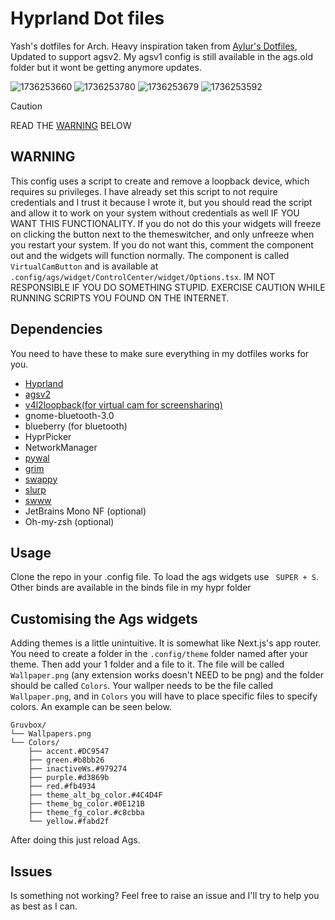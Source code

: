 # Hyprland Dot files 
Yash's dotfiles for Arch. Heavy inspiration taken from [Aylur's Dotfiles](https://github.com/Aylur/dotfiles), Updated to support agsv2. My agsv1 config is still available in the ags.old folder but it wont be getting anymore updates.

![1736253660](https://github.com/user-attachments/assets/ab0bc781-65cb-435d-af3e-33793bb2df18)
![1736253780](https://github.com/user-attachments/assets/1dcccd61-50e6-422d-910c-1052427bb618)
![1736253679](https://github.com/user-attachments/assets/f56dbf7f-e771-4c3e-abc6-55f0d55328ef)
![1736253592](https://github.com/user-attachments/assets/2dc1f064-ca5b-4023-8d5f-5f1799948ad6)

> [!CAUTION]
> READ THE [WARNING](#warning) BELOW


## WARNING

This config uses a script to create and remove a loopback device, which requires su privileges. I have already set this script to not require credentials and I trust it because I wrote it, but you should read the script and allow it to work on your system without credentials as well IF YOU WANT THIS FUNCTIONALITY. If you do not do this your widgets will freeze on clicking the button next to the themeswitcher, and only unfreeze when you restart your system. If you do not want this, comment the component out and the widgets will function normally. The component is called `VirtualCamButton` and is available at `.config/ags/widget/ControlCenter/widget/Options.tsx`.
IM NOT RESPONSIBLE IF YOU DO SOMETHING STUPID. EXERCISE CAUTION WHILE RUNNING SCRIPTS YOU FOUND ON THE INTERNET.

## Dependencies

You need to have these to make sure everything in my dotfiles works for you.

- [Hyprland](https://hyprland.org/)
- [agsv2](https://github.com/Aylur/ags)
- [v4l2loopback(for virtual cam for screensharing)](https://wiki.archlinux.org/title/V4l2loopback)
- gnome-bluetooth-3.0
- blueberry (for bluetooth)
- HyprPicker
- NetworkManager
- [pywal](https://github.com/dylanaraps/pywal)
- [grim](https://github.com/emersion/grim)
- [swappy](https://github.com/jtheoof/swappy)
- [slurp](https://github.com/emersion/slurp)
- [swww](https://github.com/LGFae/swww)
- JetBrains Mono NF (optional)
- Oh-my-zsh (optional)


## Usage

Clone the repo in your .config file. To load the ags widgets use ``` SUPER + S```. Other binds are available in the binds file in my hypr folder

## Customising the Ags widgets

Adding themes is a little unintuitive. It is somewhat like Next.js's app router. You need to create a folder in the `.config/theme` folder named after your theme. Then add your 1 folder and a file to it. The file will be called `Wallpaper.png` (any extension works doesn't NEED to be png) and the folder should be called `Colors`. Your wallper needs to be the file called `Wallpaper.png`, and in `Colors` you will have to place specific files to specify colors. An example can be seen below.

```
Gruvbox/
└── Wallpapers.png
└── Colors/
    ├── accent.#DC9547
    ├── green.#b8bb26
    ├── inactiveWs.#979274
    ├── purple.#d3869b
    ├── red.#fb4934
    ├── theme_alt_bg_color.#4C4D4F
    ├── theme_bg_color.#0E121B
    ├── theme_fg_color.#c8cbba
    └── yellow.#fabd2f
```

After doing this just reload Ags.

## Issues

Is something not working? Feel free to raise an issue and I'll try to help you as best as I can.
